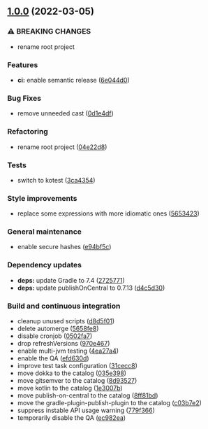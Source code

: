 ## [1.0.0](https://github.com/Protelis/ProtelisDoc/compare/0.4.2...1.0.0) (2022-03-05)


### ⚠ BREAKING CHANGES

* rename root project

### Features

* **ci:** enable semantic release ([6e044d0](https://github.com/Protelis/ProtelisDoc/commit/6e044d025ab01943f409f8782c2d76f5445afe72))


### Bug Fixes

* remove unneeded cast ([0d1e4df](https://github.com/Protelis/ProtelisDoc/commit/0d1e4df321587a768869176b01140d61c0e41f98))


### Refactoring

* rename root project ([04e22d8](https://github.com/Protelis/ProtelisDoc/commit/04e22d85ce035979636c82733031ce6c7c08b9d0))


### Tests

* switch to kotest ([3ca4354](https://github.com/Protelis/ProtelisDoc/commit/3ca4354f2f29bdb1cc657569bf45ab343f91d18e))


### Style improvements

* replace some expressions with more idiomatic ones ([5653423](https://github.com/Protelis/ProtelisDoc/commit/5653423cd105b674d108bf301118e73809300deb))


### General maintenance

* enable secure hashes ([e94bf5c](https://github.com/Protelis/ProtelisDoc/commit/e94bf5c66aa4176ad39fefbc7c9f3d5df1f73f59))


### Dependency updates

* **deps:** update Gradle to 7.4 ([2725771](https://github.com/Protelis/ProtelisDoc/commit/2725771ae3ba9f8d2d587f4f73697bb15ab453be))
* **deps:** update publishOnCentral to 0.7.13 ([d4c5d30](https://github.com/Protelis/ProtelisDoc/commit/d4c5d30c59d17ed720c7cec332f98724f6a29652))


### Build and continuous integration

* cleanup unused scripts ([d8d5f01](https://github.com/Protelis/ProtelisDoc/commit/d8d5f01560d28ac9d4d735bc1164483a4b07df73))
* delete automerge ([5658fe8](https://github.com/Protelis/ProtelisDoc/commit/5658fe8a745ef8febf24aa7e4b3e6218d8bdb589))
* disable cronjob ([0502fa7](https://github.com/Protelis/ProtelisDoc/commit/0502fa7af0251ef3d2ee6e0f34ce408670996eb3))
* drop refreshVersions ([970e467](https://github.com/Protelis/ProtelisDoc/commit/970e46738c87e699467527c478835b06922e55c4))
* enable multi-jvm testing ([4ea27a4](https://github.com/Protelis/ProtelisDoc/commit/4ea27a4ea163757a1444d0fd21f7d6b9d5dc67f8))
* enable the QA ([efd630d](https://github.com/Protelis/ProtelisDoc/commit/efd630da567be51639bc19c2763fe261248e8254))
* improve test task configuration ([31cecc8](https://github.com/Protelis/ProtelisDoc/commit/31cecc83d84e17470e194e8b45a14cd292ebb225))
* move dokka to the catalog ([035e398](https://github.com/Protelis/ProtelisDoc/commit/035e3981dc32cf26659a1aa961ce04d814874a81))
* move gitsemver to the catalog ([8d93527](https://github.com/Protelis/ProtelisDoc/commit/8d93527009c2a0b46e783b68c6cdc16e7c0b5ecc))
* move kotlin to the catalog ([1e3007b](https://github.com/Protelis/ProtelisDoc/commit/1e3007b6fc547861291fc39de42e5baa4c14588e))
* move publish-on-central to the catalog ([8ff81bd](https://github.com/Protelis/ProtelisDoc/commit/8ff81bd0999ba7e3e78769da3cd15e0528dd5786))
* move the gradle-plugin-publish-plugin to the catalog ([c03b7e2](https://github.com/Protelis/ProtelisDoc/commit/c03b7e2f774053b478da8b7ed5df55edc4014311))
* suppress instable API usage warning ([779f366](https://github.com/Protelis/ProtelisDoc/commit/779f366aecc44d11d7ca8f9a35cdbc78cc78da2d))
* temporarily disable the QA ([ec982ea](https://github.com/Protelis/ProtelisDoc/commit/ec982eae0e1ea7f621dbfa8875cbab31b0c3c271))
